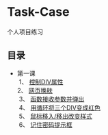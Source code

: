 # Task-Case
个人项目练习

## 目录
* 第一课  
  1、 [控制DIV属性](./lesson-01.html)  
   2、 [网页换肤](./lesson-02.html)  
  3、 [函数接收参数并弹出](./lesson-03.html)  
  4、 [用循环将三个DIV变成红色](./lesson-04.html)  
  5、 [鼠标移入/移出改变样式](./lesson-05.html)  
  6、 [记住密码提示框](./lesson-06.html)  
 

